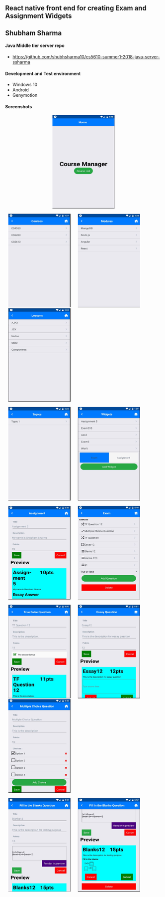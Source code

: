 ## React native front end for creating Exam and Assignment Widgets

## Shubham Sharma

#### Java Middle tier server repo
- https://github.com/shubhsharma10/cs5610-summer1-2018-java-server-ssharma

#### Development and Test environment
- Windows 10
- Android
- Genymotion

#### Screenshots

<p align="center">
  <img src="HomePage.JPG" width="200" height="300"/>
</p>

<p align="left">
  <img src="CoursePage.JPG" hspace="10" width="200" height="300"/>
  <img src="ModulePage.JPG" hspace="10" width="200" height="300"/>
  <img src="LessonPage.JPG" hspace="10" width="200" height="300"/>
 </p>

<p align="left">
    <img src="TopicPage.JPG" hspace="10" width="200" height="300"/>
    <img src="WidgetListPage.JPG" hspace="10" width="200" height="300"/>
</p>

<p align="left">
   <img src="AssignmentPage.JPG" hspace="10" width="200" height="300"/>
   <img src="ExamPage.JPG" hspace="10" width="200" height="300"/>
</p>

<p align="left">
  <img src="TFQuestionPage.JPG" hspace="10" width="200" height="300"/>
  <img src="EssayQuestionPage.JPG" hspace="10" width="200" height="300"/>
  <img src="MultipleChoiceQuestionPage.JPG" hspace="10" width="200" height="300"/>
</p>
<p align="left">
  <img src="FillInTheBlanksPage.JPG" hspace="10" width="200" height="300"/>
  <img src="FillInTheBlanksPreviewPage.JPG" hspace="10" width="200" height="300"/>
</p>
